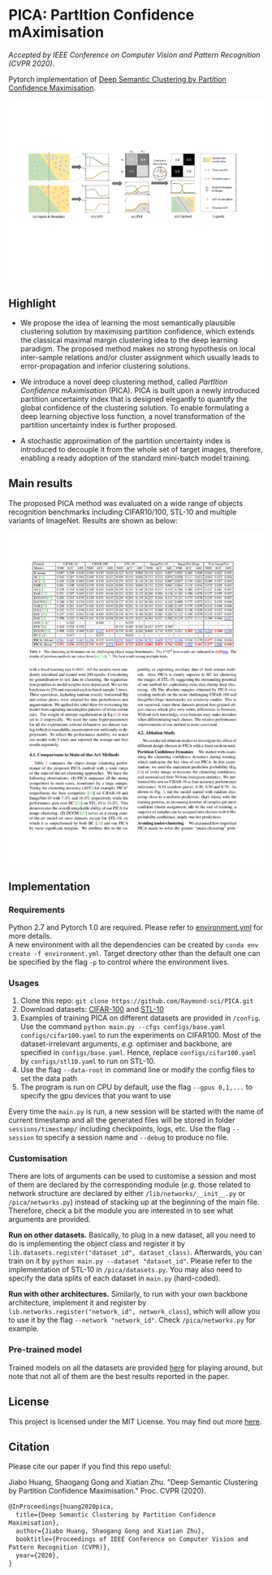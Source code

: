 # PICA: PartItion Confidence mAximisation

*Accepted by IEEE Conference on Computer Vision and Pattern Recognition (CVPR 2020)*.

Pytorch implementation of [Deep Semantic Clustering by Partition Confidence Maximisation](https://raymond-sci.github.io/assets/project/huang2020pica/paper.pdf). 

<img src="assets/pipeline.pdf" width="800">

## Highlight

+ We propose the idea of learning the most semantically plausible clustering solution by maximising partition confidence, which extends the classical maximal margin clustering idea to the deep learning paradigm. The proposed method makes no strong hypothesis on local inter-sample relations and/or cluster assignment which usually leads to error-propagation and inferior clustering solutions. 

+ We introduce a novel deep clustering method, called *PartItion Confidence mAximisation* (PICA). PICA is built upon a newly introduced partition uncertainty index that is designed elegantly to quantify the global confidence of the clustering solution. To enable formulating a deep learning objective loss function, a novel transformation of the partition uncertainty index is further proposed.

+ A stochastic approximation of the partition uncertainty index is introduced to decouple it from the whole set of target images, therefore, enabling a ready adoption of the standard mini-batch model training.

## Main results
The proposed PICA method was evaluated on a wide range of objects recognition benchmarks including CIFAR10/100, STL-10 and multiple variants of ImageNet. Results are shown as below:

<img src="assets/evaluation.pdf" width="800" />

## Implementation

### Requirements
Python 2.7 and Pytorch 1.0 are required. 
Please refer to [environment.yml](./environment.yml) for more details.  
A new environment with all the dependencies can be created by `conda env create -f environment.yml`. Target directory other than the default one can be specified by the flag `-p` to control where the environment lives.

### Usages

1. Clone this repo: `git clone https://github.com/Raymond-sci/PICA.git`
2. Download datasets: [CIFAR-100](https://www.cs.toronto.edu/~kriz/cifar.html) and [STL-10](http://ai.stanford.edu/~acoates/stl10/)
3. Examples of training PICA on different datasets are provided in `/config`. Use the command `python main.py --cfgs configs/base.yaml configs/cifar100.yaml` to run the experiments on CIFAR100. Most of the dataset-irrelevant arguments, *e.g.* optimiser and backbone, are specified in `configs/base.yaml`. Hence, replace `configs/cifar100.yaml` by `configs/stl10.yaml` to run on STL-10. 
4. Use the flag `--data-root` in command line or modify the config files to set the data path
5. The program is run on CPU by default, use the flag `--gpus 0,1,...` to specify the gpu devices that you want to use

Every time the `main.py` is run, a new session will be started with the name of current timestamp and all the generated files will be stored in folder `sessions/timestamp/` including checkpoints, logs, etc. Use the flag `--session` to specify a session name and `--debug` to produce no file.

### Customisation

There are lots of arguments can be used to customise a session and most of them are declared by the corresponding module (*e.g.* those related to network structure are declared by either `/lib/networks/__init__.py` or `/pica/networks.py`) instead of stacking up at the beginning of the main file. 
Therefore, check a bit the module you are interested in to see what arguments are provided.

**Run on other datasets.** 
Basically, to plug in a new dataset, all you need to do is implementing the object class and register it by `lib.datasets.register("dataset_id", dataset_class)`. 
Afterwards, you can train on it by `python main.py --dataset "dataset_id"`. Please refer to the implementation of STL-10 in `/pica/datasets.py`. You may also need to specify the data splits of each dataset in `main.py` (hard-coded).

**Run with other architectures.**
Similarly, to run with your own backbone architecture, implement it and register by `lib.networks.register("network_id", network_class`), which will allow you to use it by the flag `--network "network_id"`. Check `/pica/networks.py` for example.

### Pre-trained model
Trained models on all the datasets are provided [here](https://drive.google.com/open?id=1o5xE75YFnQ9O7kk79ShsUJ3koZcQ71NM) for playing around, 
but note that not all of them are the best results reported in the paper.

## License
This project is licensed under the MIT License. You may find out more [here](./LICENSE).

## Citation
Please cite our paper if you find this repo useful:

Jiabo Huang, Shaogang Gong and Xiatian Zhu. "Deep Semantic Clustering by Partition Confidence Maximisation." Proc. CVPR (2020).

```
@InProceedings{huang2020pica,
  title={Deep Semantic Clustering by Partition Confidence Maximisation},
  author={Jiabo Huang, Shaogang Gong and Xiatian Zhu},
  booktitle={Proceedings of IEEE Conference on Computer Vision and Pattern Recognition (CVPR)},
  year={2020},
}
```